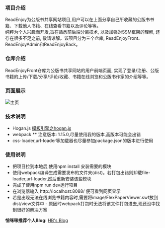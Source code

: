 ### 项目介绍
ReadEnjoy为公版书共享网站项目,用户可以在上面分享自己所收藏的公版书书籍、下载他人书籍、在线查看书籍以及评论等等。 <br>纯粹为个人兴趣而开发,旨在熟悉前后端分离技术, 以及加强对SSM框架的理解, 还存在很多不足之前, 敬请谅解。该项目分为三个仓库, ReadEnjoyFront、ReadEnjoyAdmin和ReadEnjoyBack。

### 仓库介绍
ReadEnjoyFront仓库为公版书共享网站的用户前端页面, 实现了登录/注册、公版书籍的上传/下载/分享/评论/收藏、书籍在线浏览和公版书作家的介绍等等。

### 页面展示
![主页](https://s2.ax1x.com/2020/03/08/3xkLV0.png "主页")

### 技术说明
- Hogan.js  [模板引擎之hogan.js](cnblogs.com/zhangruiqi/p/8547268.html)
- webpack  ** 注意版本: 1.15.0,尽量使用我的版本,高版本可能会出错
- css-loader,url-loader等加载器也尽量参加package.json的版本进行使用
### 使用说明
- 把项目拉到本地后,使用npm install 安装需要的模块
- 使用webpack编译生成需要发布的文件夹(dist)。若打包出错则卸载file-loader,url-loader,然后重新安装该些模块
- 完成了使用npm run dev运行项目
- 在浏览器输入 http://localhost:8088/ 便可看到网页显示<br>
- 若是出现无法在线浏览书籍内容时,需要将image/FlexPaperViewer.swf放到dist/view文件中 - 原因时webpack打包时无法将该文件打包进去,现还没中找到很好的解决方案

**悄咪咪推荐个人Blog:** [HB's Blog](http://www.huangbin.fun)
